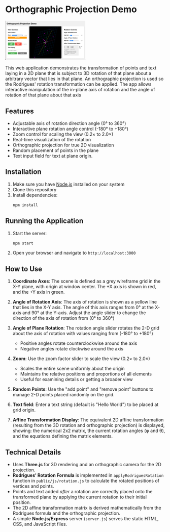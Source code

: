 # Orthographic Projection Demo

<img src="Orthographic-Projection-Demo.png" alt="Affine Transformation Demo" width="50%" />

This web application demonstrates the transformation of points and text laying in a 2D plane that is subject to 3D rotation of that plane about a arbitrary vector that lies in that plane. An orthographic projection is used so the Rodrigues' rotation transformation can be applied. The app allows interactive manipulation of the in-plane axis of rotation and the angle of rotation of that plane about that axis

## Features

- Adjustable axis of rotation direction angle (0° to 360°)
- Interactive plane rotation angle control (-180° to +180°)
- Zoom control for scaling the view (0.2× to 2.0×)
- Real-time visualization of the rotation
- Orthographic projection for true 2D visualization
- Random placement of points in the plane
- Text input field for text at plane origin.

## Installation

1. Make sure you have [Node.js](https://nodejs.org/) installed on your system
2. Clone this repository
3. Install dependencies:
   ```bash
   npm install
   ```

## Running the Application

1. Start the server:
   ```bash
   npm start
   ```
2. Open your browser and navigate to `http://localhost:3000`

## How to Use

1. **Coordinate Axes**: The scene is defined as a grey wireframe
grid in the X-Y plane, with origin at window center. The +X axis is shown in red, and the +Y axis in green.

2. **Angle of Rotation Axis**: The axis of rotation is shown as a yellow line that lies in the X-Y axis. The angle of this axis ranges from 0° at the X-axis and 90° at the Y-axis. Adjust the angle slider to change the direction of the axis of rotation from (0° to 360°)

3. **Angle of Plane Rotation**: The rotation angle slider rotates the 2-D grid about the axis of rotation with values ranging from (-180° to +180°)
   - Positive angles rotate counterclockwise around the axis
   - Negative angles rotate clockwise around the axis

4. **Zoom**: Use the zoom factor slider to scale the view (0.2× to 2.0×)
   - Scales the entire scene uniformly about the origin
   - Maintains the relative positions and proportions of all elements
   - Useful for examining details or getting a broader view

5. **Random Points**: Use the "add point" and "remove point" buttons to manage 2-D points placed randomly on the grid.

6. **Text field**: Enter a text string (default is "Hello World") to be placed at grid origin.

7. **Affine Transformation Display**: The equivalent 2D affine transformation (resulting from the 3D rotation and orthographic projection) is displayed, showing: the numerical 2x2 matrix, the current rotation angles (φ and θ), and the equations defining the matrix elements.

## Technical Details

*   Uses **Three.js** for 3D rendering and an orthographic camera for the 2D projection.
*   **Rodrigues' Rotation Formula** is implemented in `applyRodriguesRotation` function in `public/js/rotation.js` to calculate the rotated positions of vertices and points.
*   Points and text added *after* a rotation are correctly placed onto the transformed plane by applying the current rotation to their initial position.
*   The 2D affine transformation matrix is derived mathematically from the Rodrigues formula and the orthographic projection.
*   A simple **Node.js/Express** server (`server.js`) serves the static HTML, CSS, and JavaScript files. 